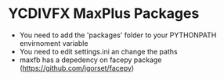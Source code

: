YCDIVFX MaxPlus Packages
========================

* You need to add the 'packages' folder to your PYTHONPATH envirnoment variable
* You need to edit settings.ini an change the paths
* maxfb has a depedency on facepy package (https://github.com/jgorset/facepy)